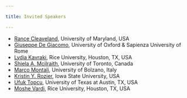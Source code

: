 ```yaml
---

title: Invited Speakers

---
```



<ul role="list">
    <li><a href="https://www.cs.umd.edu/people/wcleavel">Rance Cleaveland</a>, University of Maryland, USA </li>
    <li> <a href="https://www.diag.uniroma1.it//degiacom/">Giuseppe De Giacomo</a>, University of Oxford & Sapienza University of Rome </li>   
    <li><a href="https://www.cs.rice.edu/~kavraki/">Lydia Kavraki</a>, Rice University, Houston, TX, USA </li>
   <li><a href="https://www.cs.toronto.edu/~sheila/">Shiela A. Mcilraith</a>, University of Toronto, Canada </li>
    <li><a href="http://www.inf.unibz.it/~montali/">Marco Montali</a>, University of Bolzano, Italy </li>
    <li><a href="https://www.engineering.iastate.edu/people/profile/kyrozier/">Kristin Y. Rozier</a>, Iowa State University, USA </li>
    <li><a href="https://www.ae.utexas.edu/people/faculty/faculty-directory/topcu">Ufuk Topcu</a>, University of Texas at Austin, TX, USA </li>  

<li><a href="https://www.cs.rice.edu/~vardi/">Moshe Vardi</a>, Rice University, Houston, TX, USA </li>
</ul>


